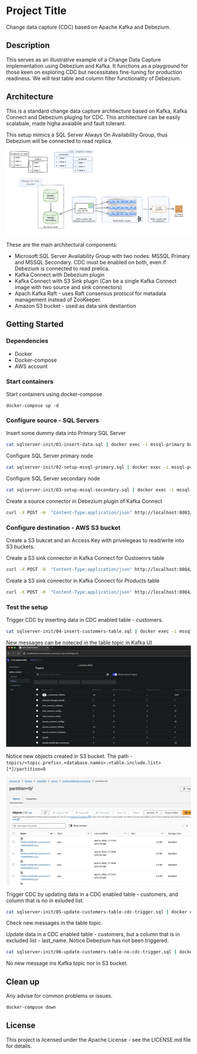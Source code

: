 # Project Title

Change data capture (CDC) based on Apache Kafka and Debezium.

## Description

This serves as an illustrative example of a Change Data Capture implementation using Debezium and Kafka. It functions as a playground for those keen on exploring CDC but necessitates fine-tuning for production readiness. We will test table and column filter functionality of Debezium.

## Architecture
This is a standard change data capture archtiecture based on Kafka, Kafka Connect and Debezium pluging for CDC. This architecture can be easily scalabale, made higha avaiable and fault tolerant.

This setup mimics a SQL Server Always On Availability Group, thus Debezium will be connected to read replica.
![Context Diagram](./images/Architecture.png)

These are the main architectural components:
* Microsoft SQL Server Availability Group with two nodes: MSSQL Primary and MSSQL Secondary. CDC must be enabled on both, even if Debezium is connected to read prelica.
* Kafka Connect with Debezium plugin 
* Kafka Connect with S3 Sink plugin (Can be a single Kafka Connect image with two source and sink connectors)
* Apach Kafka Raft - uses Raft consensus protocol for metadata management instead of ZooKeeper.
* Amazon S3 bucket - used as data sink destiantion


## Getting Started

### Dependencies

* Docker
* Docker-compose
* AWS account

### Start containers

Start containers using docker-compose
```
docker-compose up -d
```

### Configure source - SQL Servers
Insert some dummy data into Primary SQL Server
```bash
cat sqlserver-init/01-insert-data.sql | docker exec -i mssql-primary bash -c '/opt/mssql-tools/bin/sqlcmd -U sa -P $SA_PASSWORD'
```

Configure SQL Server primary node
```bash
cat sqlserver-init/02-setup-mssql-primary.sql | docker exec -i mssql-primary bash -c '/opt/mssql-tools/bin/sqlcmd -U sa -P $SA_PASSWORD'
```

Configure SQL Server secondary node
```bash
cat sqlserver-init/03-setup-mssql-secondary.sql | docker exec -i mssql-secondary bash -c '/opt/mssql-tools/bin/sqlcmd -U sa -P $SA_PASSWORD'
```

Create a source connector in Debezium plugin of Kafka Connect
```bash
curl -X POST -H  "Content-Type:application/json" http://localhost:8083/connectors/ -d  @kafka-connect-source/register-source-sqlserver.json
```

### Configure destination - AWS S3 bucket
Create a S3 bukcet and an Access Key with privelegeas to read/write into S3 buckets.

Create a S3 sink connector in Kafka Connect for Custoemrs table
```bash
curl -X POST -H  "Content-Type:application/json" http://localhost:8084/connectors/ -d  @kafka-connect-sink/s3-sink-connector-customers.json
```
Create a S3 sink connector in Kafka Connect for Products table
```bash
curl -X POST -H  "Content-Type:application/json" http://localhost:8084/connectors/ -d  @kafka-connect-sink/s3-sink-connector-products.json
```

### Test the setup
Trigger CDC by inserting data in CDC enabled table - customers.
```bash
cat sqlserver-init/04-insert-customers-table.sql | docker exec -i mssql-primary bash -c '/opt/mssql-tools/bin/sqlcmd -U sa -P $SA_PASSWORD'
```

New messages can be noteced in the table topic in Kafka UI
![Context Diagram](./images/Kafka-topic.png)

Notice new objects created in S3 bucket. The path - ```topics/<topic.prefix>.<database.names>.<table.include.list>[*]/partition=0```

![Context Diagram](./images/S3-bucket.png)

Trigger CDC by updating data in a CDC enabled table - customers, and column that is no in exluded list.
```bash
cat sqlserver-init/05-update-customers-table-cdc-trigger.sql | docker exec -i mssql-primary bash -c '/opt/mssql-tools/bin/sqlcmd -U sa -P $SA_PASSWORD'
```
Check new messages in the table topic.

Update data in a CDC enabled table - customers, but a column that is in excluded list - last_name. Notice Debezium has not been triggered.
```bash
cat sqlserver-init/06-update-customers-table-no-cdc-trigger.sql | docker exec -i mssql-primary bash -c '/opt/mssql-tools/bin/sqlcmd -U sa -P $SA_PASSWORD'
```

No new message ins Kafka topic nor in S3 bucket.

## Clean up

Any advise for common problems or issues.
```bash
docker-compose down
```

## License

This project is licensed under the Apache License - see the LICENSE.md file for details.
